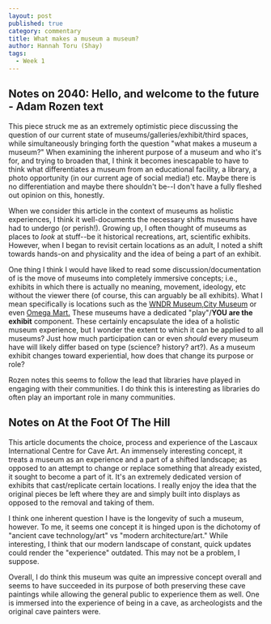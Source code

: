 ```yaml
---
layout: post
published: true
category: commentary
title: What makes a museum a museum?
author: Hannah Toru (Shay)
tags:
  - Week 1
---
```

## Notes on 2040: Hello, and welcome to the future - Adam Rozen text

This piece struck me as an extremely optimistic piece discussing the question of our current state of museums/galleries/exhibit/third spaces, while simultaneously bringing forth the question "what makes a museum a museum?" When examining the inherent purpose of a museum and who it's for, and trying to broaden that, I think it becomes inescapable to have to think what differentiates a museum from an educational facility, a library, a photo opportunity (in our current age of social media!) etc. Maybe there is no differentiation and maybe there shouldn't be--I don't have a fully fleshed out opinion on this, honestly.

When we consider this article in the context of museums as holistic experiences, I think it well-documents the necessary shifts museums have had to undergo (or perish!). Growing up, I often thought of museums as places to _look_ at stuff--be it historical recreations, art, scientific exhibits. However, when I began to revisit certain locations as an adult, I noted a shift towards hands-on and physicality and the idea of being a part of an exhibit. 

One thing I think I would  have liked to read some discussion/documentation of is the move of museums into completely immersive concepts; i.e., exhibits in which there is actually no meaning, movement, ideology, etc without the viewer there (of course, this can arguably be all exhibits). What I mean specifically is locations such as the [WNDR Museum](https://www.wndrmuseum.com/),[City Museum](https://www.citymuseum.org/) or even [Omega Mart.](https://www.omegamart.com/) These museums have a dedicated "play"/**YOU are the exhibit** component. These certainly encapsulate the idea of a holistic museum experience, but I wonder the extent to which it can be applied to all museums? Just how much participation can or even _should_ every museum have will likely differ based on type (science? history? art?). As a museum exhibit changes toward experiential, how does that change its purpose or role?

Rozen notes this seems to follow the lead that libraries have played in engaging with their communities. I do think this is interesting as libraries do often play an important role in many communities. 

## Notes on At the Foot Of The Hill 
This article documents the choice, process and experience of the Lascaux International Centre for Cave Art. An immensely interesting concept, it treats a museum as an experience and a part of a shifted landscape; as opposed to an attempt to change or replace something that already existed, it sought to become a part of it. It's an extremely dedicated version of exhibits that cast/replicate certain locations. I really enjoy the idea that the original pieces be left where they are and simply built into displays as opposed to the removal and taking of them. 

I think one inherent question I have is the longevity of such a museum, however. To me, it seems one concept it is hinged upon is the dichotomy of "ancient cave technology/art" vs "modern architecture/art." While interesting, I think that our modern landscape of constant, quick updates could render the "experience" outdated. This may not be a problem, I suppose.

Overall, I do think this museum was quite an impressive concept overall and seems to have succeeded in its purpose of both preserving these cave paintings while allowing the general public to experience them as well. One is immersed into the experience of being in a cave, as archeologists and the original cave painters were.
